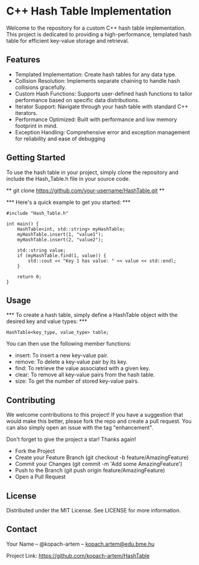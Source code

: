 # C++ Hash Table Implementation
Welcome to the repository for a custom C++ hash table implementation. This project is dedicated to providing a high-performance, templated hash table for efficient key-value storage and retrieval.

## Features
- Templated Implementation: Create hash tables for any data type.
- Collision Resolution: Implements separate chaining to handle hash collisions gracefully.
- Custom Hash Functions: Supports user-defined hash functions to tailor performance based on specific data distributions.
- Iterator Support: Navigate through your hash table with standard C++ iterators.
- Performance Optimized: Built with performance and low memory footprint in mind.
- Exception Handling: Comprehensive error and exception management for reliability and ease of debugging

## Getting Started
To use the hash table in your project, simply clone the repository and include the Hash_Table.h file in your source code.

** git clone https://github.com/your-username/HashTable.git **

*** Here's a quick example to get you started: ***

```
#include "Hash_Table.h"

int main() {
    HashTable<int, std::string> myHashTable;
    myHashTable.insert(1, "value1");
    myHashTable.insert(2, "value2");
    
    std::string value;
    if (myHashTable.find(1, value)) {
        std::cout << "Key 1 has value: " << value << std::endl;
    }

    return 0;
}
```

## Usage
*** To create a hash table, simply define a HashTable object with the desired key and value types: ***

```
HashTable<key_type, value_type> table;
```
You can then use the following member functions:

- insert: To insert a new key-value pair.
- remove: To delete a key-value pair by its key.
- find: To retrieve the value associated with a given key.
- clear: To remove all key-value pairs from the hash table.
- size: To get the number of stored key-value pairs.

## Contributing
We welcome contributions to this project! If you have a suggestion that would make this better, please fork the repo and create a pull request. You can also simply open an issue with the tag "enhancement".

Don't forget to give the project a star! Thanks again!

- Fork the Project
- Create your Feature Branch (git checkout -b feature/AmazingFeature)
- Commit your Changes (git commit -m 'Add some AmazingFeature')
- Push to the Branch (git push origin feature/AmazingFeature)
- Open a Pull Request


## License
Distributed under the MIT License. See LICENSE for more information.

## Contact
Your Name – @kopach-artem – kopach.artem@edu.bme.hu

Project Link: https://github.com/kopach-artem/HashTable
